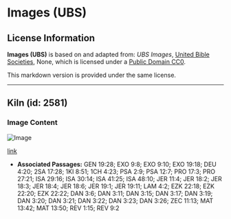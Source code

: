 # Images (UBS)

## License Information

**Images (UBS)** is based on and adapted from: _UBS Images_, [United Bible Societies](https://unitedbiblesocieties.org/), None, which is licensed under a [Public Domain CC0](https://creativecommons.org/public-domain/cc0/).

This markdown version is provided under the same license.



--------------------------------

## Kiln (id: 2581)

### Image Content

![Image](https://cdn.aquifer.bible/aquifer-content/resources/Media/WEB-0367_kiln.jpg)

[link](https://cdn.aquifer.bible/aquifer-content/resources/Media/WEB-0367_kiln.jpg)

* **Associated Passages:** GEN 19:28; EXO 9:8; EXO 9:10; EXO 19:18; DEU 4:20; 2SA 17:28; 1KI 8:51; 1CH 4:23; PSA 2:9; PSA 12:7; PRO 17:3; PRO 27:21; ISA 29:16; ISA 30:14; ISA 41:25; ISA 48:10; JER 11:4; JER 18:2; JER 18:3; JER 18:4; JER 18:6; JER 19:1; JER 19:11; LAM 4:2; EZK 22:18; EZK 22:20; EZK 22:22; DAN 3:6; DAN 3:11; DAN 3:15; DAN 3:17; DAN 3:19; DAN 3:20; DAN 3:21; DAN 3:22; DAN 3:23; DAN 3:26; ZEC 11:13; MAT 13:42; MAT 13:50; REV 1:15; REV 9:2

